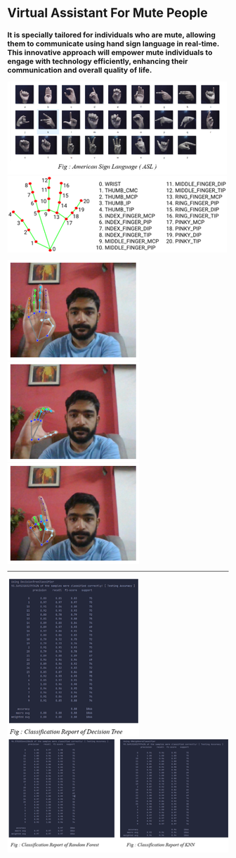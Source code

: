 <H1>Virtual Assistant For Mute People</H1>
<H3>It is specially tailored for individuals who are mute, allowing them to communicate using hand sign language in real-time. This innovative approach will empower mute individuals to engage with technology efficiently, enhancing their communication and overall quality of life.</H3>
<img width="500" src="hand_signs.png"> <img width="500" src="hand_landmarks.png">
<p float="left">
  <img width="300" src="bh.png">
  <img width="300" src="ch.png">
  <img width="300" src="dh.png">
</p>
<hr>
<p float="left">
  <img width="300" src="cr_decisionTree.png">
  <img width="700" src="cr_merged.png">
</p>
